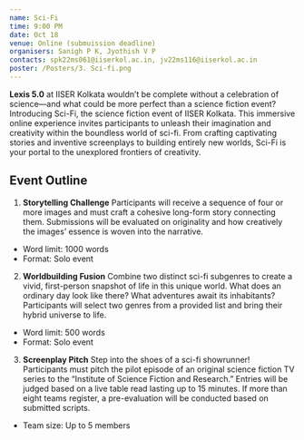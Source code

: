 ```yaml
---
name: Sci-Fi
time: 9:00 PM
date: Oct 18
venue: Online (submuission deadline)
organisers: Sanigh P K, Jyothish V P
contacts: spk22ms061@iiserkol.ac.in, jv22ms116@iiserkol.ac.in
poster: /Posters/3. Sci-fi.png
---
```


**Lexis 5.0** at IISER Kolkata wouldn’t be complete without a celebration of science—and what could be more perfect than a science fiction event? Introducing Sci-Fi, the science fiction event of IISER Kolkata. This immersive online experience invites participants to unleash their imagination and creativity within the boundless world of sci-fi. From crafting captivating stories and inventive screenplays to building entirely new worlds, Sci-Fi is your portal to the unexplored frontiers of creativity.
## Event Outline
1.	**Storytelling Challenge**
Participants will receive a sequence of four or more images and must craft a cohesive long-form story connecting them. Submissions will be evaluated on originality and how creatively the images’ essence is woven into the narrative.
- Word limit: 1000 words
- Format: Solo event
2.	**Worldbuilding Fusion**
Combine two distinct sci-fi subgenres to create a vivid, first-person snapshot of life in this unique world. What does an ordinary day look like there? What adventures await its inhabitants? Participants will select two genres from a provided list and bring their hybrid universe to life.
- Word limit: 500 words
- Format: Solo event
3.	**Screenplay Pitch**
Step into the shoes of a sci-fi showrunner! Participants must pitch the pilot episode of an original science fiction TV series to the “Institute of Science Fiction and Research.” Entries will be judged based on a live table read lasting up to 15 minutes. If more than eight teams register, a pre-evaluation will be conducted based on submitted scripts.
- Team size: Up to 5 members

